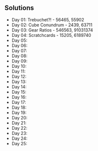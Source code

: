 ## Solutions 
* Day 01: Trebuchet?! - 56465, 55902
* Day 02: Cube Conundrum - 2439, 63711
* Day 03: Gear Ratios - 546563, 91031374
* Day 04: Scratchcards - 15205, 6189740
* Day 05:
* Day 06:
* Day 07:
* Day 08:
* Day 09:
* Day 10:
* Day 11:
* Day 12:
* Day 13:
* Day 14:
* Day 15:
* Day 16:
* Day 17:
* Day 18:
* Day 19:
* Day 20:
* Day 21:
* Day 22:
* Day 23:
* Day 24:
* Day 25:
